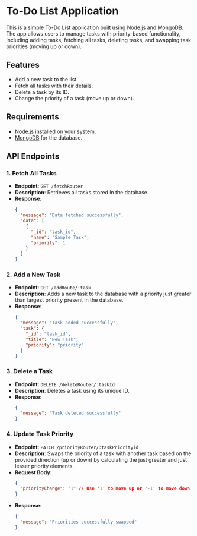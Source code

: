 # To-Do List Application

This is a simple To-Do List application built using Node.js and MongoDB. The app allows users to manage tasks with priority-based functionality, including adding tasks, fetching all tasks, deleting tasks, and swapping task priorities (moving up or down).

## Features

- Add a new task to the list.
- Fetch all tasks with their details.
- Delete a task by its ID.
- Change the priority of a task (move up or down).

## Requirements

- [Node.js](https://nodejs.org/) installed on your system.
- [MongoDB](https://www.mongodb.com/) for the database.

## API Endpoints

### 1. **Fetch All Tasks**
   - **Endpoint**: `GET /fetchRouter`
   - **Description**: Retrieves all tasks stored in the database.
   - **Response**:
     ```json
     {
       "message": "Data fetched successfully",
       "data": [
         {
           "_id": "task_id",
           "name": "Sample Task",
           "priority": 1
         }
       ]
     }
     ```
### 2. **Add a New Task**
   - **Endpoint**:  `GET /addRoute/:task`
   - **Description**: Adds a new task to the database with a priority just greater than largest priority present in the database.
   - **Response**:
     ```json
     {
       "message": "Task added successfully",
       "task": {
         "_id": "task_id",
         "title": "New Task",
         "priority": "priority"
       }
     }
     ```
### 3. **Delete a Task**
   - **Endpoint**: `DELETE /deleteRouter/:taskId`
   - **Description**: Deletes a task using its unique ID.
   - **Response**:
     ```json
     {
       "message": "Task deleted successfully"
     }
     ```
### 4. **Update Task Priority**
   - **Endpoint**: `PATCH /priorityRouter/:taskPriorityid`
   - **Description**: Swaps the priority of a task with another task based on the provided direction (up or down) by calculating the just greater and just lesser priority elements.
   - **Request Body**:
     ```json
     {
       "priorityChange": "1" // Use '1' to move up or '-1' to move down
     }
     ```
   - **Response**:
     ```json
     {
       "message": "Priorities successfully swapped"
     }
     ```

